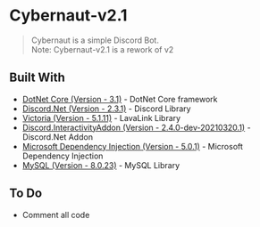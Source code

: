# Cybernaut-v2.1
> Cybernaut is a simple Discord Bot.<br/>
> Note: Cybernaut-v2.1 is a rework of v2


## Built With

* [DotNet Core (Version - 3.1)](https://dotnet.microsoft.com/download/dotnet-core/3.1) - DotNet Core framework
* [Discord.Net (Version - 2.3.1)](https://github.com/RogueException/Discord.Net) - Discord Library
* [Victoria (Version - 5.1.11)](https://github.com/Yucked/Victoria) - LavaLink Library
* [Discord.InteractivityAddon (Version - 2.4.0-dev-20210320.1)](https://www.nuget.org/packages/Discord.InteractivityAddon) - Discord.Net Addon
* [Microsoft Dependency Injection (Version - 5.0.1)](https://docs.microsoft.com/en-us/aspnet/core/fundamentals/dependency-injection?view=aspnetcore-5.0) - Microsoft Dependency Injection
* [MySQL (Version - 8.0.23)](https://dev.mysql.com/doc/) - MySQL Library

## To Do
* Comment all code